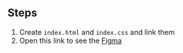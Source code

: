 ## Steps
1. Create `index.html` and `index.css` and link them
2. Open this link to see the [Figma](https://www.figma.com/file/KK5rKJq4Oqv4esOOKkcCAo/Design-System?type=design&node-id=0%3A1&mode=design&t=o7nMW8aYhwE03l1T-1)

